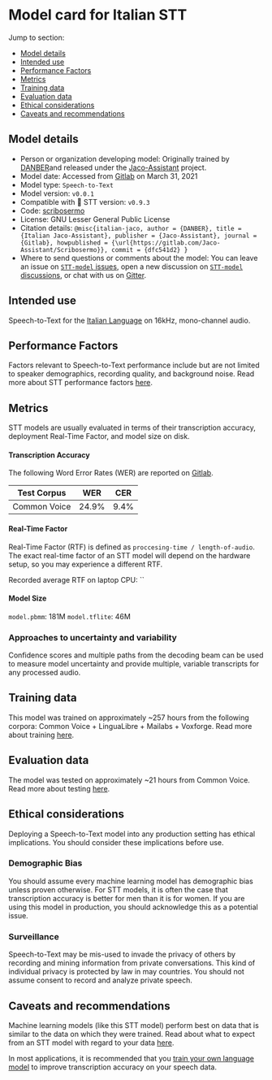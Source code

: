 # Model card for Italian STT

Jump to section:

- [Model details](#model-details)
- [Intended use](#intended-use)
- [Performance Factors](#performance-factors)
- [Metrics](#metrics)
- [Training data](#training-data)
- [Evaluation data](#evaluation-data)
- [Ethical considerations](#ethical-considerations)
- [Caveats and recommendations](#caveats-and-recommendations)

## Model details

- Person or organization developing model: Originally trained by [DANBER](https://gitlab.com/DANBER)and released under the [Jaco-Assistant](https://gitlab.com/Jaco-Assistant/Scribosermo) project.
- Model date: Accessed from [Gitlab](https://gitlab.com/Jaco-Assistant/Scribosermo) on March 31, 2021
- Model type: `Speech-to-Text`
- Model version: `v0.0.1`
- Compatible with 🐸 STT version: `v0.9.3`
- Code: [scribosermo](https://gitlab.com/Jaco-Assistant/Scribosermo/-/tree/master/#old-experiments)
- License: GNU Lesser General Public License
- Citation details: `@misc{italian-jaco,
author = {DANBER},
title = {Italian Jaco-Assistant},
publisher = {Jaco-Assistant},
journal = {Gitlab},
howpublished = {\url{https://gitlab.com/Jaco-Assistant/Scribosermo}},
commit = {dfc541d2}
}`
- Where to send questions or comments about the model: You can leave an issue on [`STT-model` issues](https://github.com/coqui-ai/STT-models/issues), open a new discussion on [`STT-model` discussions](https://github.com/coqui-ai/STT-models/discussions), or chat with us on [Gitter](https://gitter.im/coqui-ai/).

## Intended use

Speech-to-Text for the [Italian Language](https://en.wikipedia.org/wiki/Italian_language) on 16kHz, mono-channel audio.

## Performance Factors

Factors relevant to Speech-to-Text performance include but are not limited to speaker demographics, recording quality, and background noise. Read more about STT performance factors [here](https://stt.readthedocs.io/en/latest/DEPLOYMENT.html#how-will-a-model-perform-on-my-data).

## Metrics

STT models are usually evaluated in terms of their transcription accuracy, deployment Real-Time Factor, and model size on disk.

#### Transcription Accuracy

The following Word Error Rates (WER) are reported on [Gitlab](https://gitlab.com/Jaco-Assistant/Scribosermo/-/tree/master#old-experiments).

|Test Corpus|WER|CER|
|-----------|---|---|
|Common Voice|24.9\%|9.4\%|

#### Real-Time Factor

Real-Time Factor (RTF) is defined as `proccesing-time / length-of-audio`. The exact real-time factor of an STT model will depend on the hardware setup, so you may experience a different RTF.

Recorded average RTF on laptop CPU: ``

#### Model Size

`model.pbmm`: 181M
`model.tflite`: 46M

### Approaches to uncertainty and variability

Confidence scores and multiple paths from the decoding beam can be used to measure model uncertainty and provide multiple, variable transcripts for any processed audio.

## Training data

This model was trained on approximately ~257 hours from the following corpora: Common Voice + LinguaLibre + Mailabs + Voxforge. Read more about training [here](https://gitlab.com/Jaco-Assistant/Scribosermo/-/tree/master#old-experiments).

## Evaluation data

The model was tested on approximately ~21 hours from Common Voice. Read more about testing [here](https://gitlab.com/Jaco-Assistant/Scribosermo/-/tree/master#old-experiments).

## Ethical considerations

Deploying a Speech-to-Text model into any production setting has ethical implications. You should consider these implications before use.

### Demographic Bias

You should assume every machine learning model has demographic bias unless proven otherwise. For STT models, it is often the case that transcription accuracy is better for men than it is for women. If you are using this model in production, you should acknowledge this as a potential issue.

### Surveillance

Speech-to-Text may be mis-used to invade the privacy of others by recording and mining information from private conversations. This kind of individual privacy is protected by law in may countries. You should not assume consent to record and analyze private speech.

## Caveats and recommendations

Machine learning models (like this STT model) perform best on data that is similar to the data on which they were trained. Read about what to expect from an STT model with regard to your data [here](https://stt.readthedocs.io/en/latest/DEPLOYMENT.html#how-will-a-model-perform-on-my-data). 

In most applications, it is recommended that you [train your own language model](https://stt.readthedocs.io/en/latest/LANGUAGE_MODEL.html) to improve transcription accuracy on your speech data.
